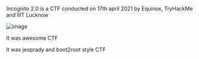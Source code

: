 Incognito 2.0 is a CTF conducted on 17th april 2021 by Equinox, TryHackMe and IIIT Lucknow

![image](https://user-images.githubusercontent.com/70789856/115571070-46d80880-a2dc-11eb-8b55-c000c8a9803e.png)


It was awesome CTF 

It was jeoprady and boot2root style CTF
